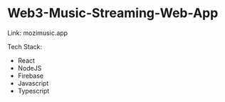 # Web3-Music-Streaming-Web-App
Link: mozimusic.app

Tech Stack: 
- React
- NodeJS
- Firebase
- Javascript
- Typescript
